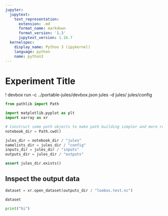 ```yaml
---
jupyter:
  jupytext:
    text_representation:
      extension: .md
      format_name: markdown
      format_version: '1.3'
      jupytext_version: 1.16.7
  kernelspec:
    display_name: Python 3 (ipykernel)
    language: python
    name: python3
---
```


# Experiment Title

<!-- #raw -->
! devbox run -c ../portable-jules/devbox.json jules -d jules/ jules/config
<!-- #endraw -->

```python
from pathlib import Path

import matplotlib.pyplot as plt
import xarray as xr
```

```python
# Construct some path objects to make path building simpler and more robust
notebook_dir = Path.cwd()

jules_dir = notebook_dir / "jules"
namelists_dir = jules_dir / "config"
inputs_dir = jules_dir / "inputs"
outputs_dir = jules_dir / "outputs"

assert jules_dir.exists()
```

## Inspect the output data

```python
dataset = xr.open_dataset(outputs_dir / "loobos.test.nc")

dataset
```

```python
print("hi")
```
